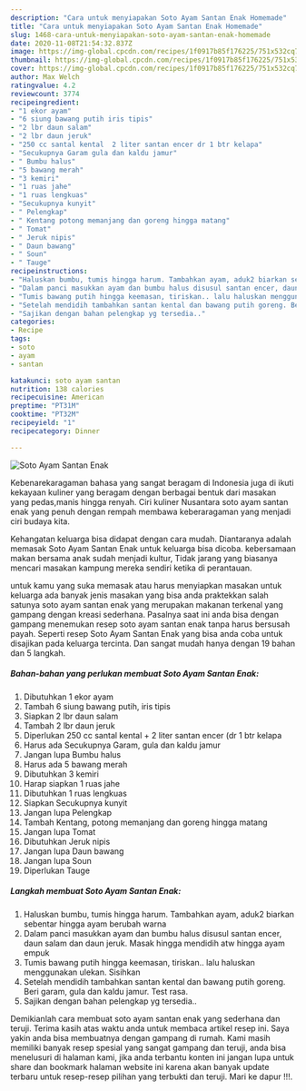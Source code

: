 ```yaml
---
description: "Cara untuk menyiapakan Soto Ayam Santan Enak Homemade"
title: "Cara untuk menyiapakan Soto Ayam Santan Enak Homemade"
slug: 1468-cara-untuk-menyiapakan-soto-ayam-santan-enak-homemade
date: 2020-11-08T21:54:32.837Z
image: https://img-global.cpcdn.com/recipes/1f0917b85f176225/751x532cq70/soto-ayam-santan-enak-foto-resep-utama.jpg
thumbnail: https://img-global.cpcdn.com/recipes/1f0917b85f176225/751x532cq70/soto-ayam-santan-enak-foto-resep-utama.jpg
cover: https://img-global.cpcdn.com/recipes/1f0917b85f176225/751x532cq70/soto-ayam-santan-enak-foto-resep-utama.jpg
author: Max Welch
ratingvalue: 4.2
reviewcount: 3774
recipeingredient:
- "1 ekor ayam"
- "6 siung bawang putih iris tipis"
- "2 lbr daun salam"
- "2 lbr daun jeruk"
- "250 cc santal kental  2 liter santan encer dr 1 btr kelapa"
- "Secukupnya Garam gula dan kaldu jamur"
- " Bumbu halus"
- "5 bawang merah"
- "3 kemiri"
- "1 ruas jahe"
- "1 ruas lengkuas"
- "Secukupnya kunyit"
- " Pelengkap"
- " Kentang potong memanjang dan goreng hingga matang"
- " Tomat"
- " Jeruk nipis"
- " Daun bawang"
- " Soun"
- " Tauge"
recipeinstructions:
- "Haluskan bumbu, tumis hingga harum. Tambahkan ayam, aduk2 biarkan sebentar hingga ayam berubah warna"
- "Dalam panci masukkan ayam dan bumbu halus disusul santan encer, daun salam dan daun jeruk. Masak hingga mendidih atw hingga ayam empuk"
- "Tumis bawang putih hingga keemasan, tiriskan.. lalu haluskan menggunakan ulekan. Sisihkan"
- "Setelah mendidih tambahkan santan kental dan bawang putih goreng. Beri garam, gula dan kaldu jamur. Test rasa."
- "Sajikan dengan bahan pelengkap yg tersedia.."
categories:
- Recipe
tags:
- soto
- ayam
- santan

katakunci: soto ayam santan 
nutrition: 138 calories
recipecuisine: American
preptime: "PT31M"
cooktime: "PT32M"
recipeyield: "1"
recipecategory: Dinner

---
```



![Soto Ayam Santan Enak](https://img-global.cpcdn.com/recipes/1f0917b85f176225/751x532cq70/soto-ayam-santan-enak-foto-resep-utama.jpg)

Kebenarekaragaman bahasa yang sangat beragam di Indonesia juga di ikuti kekayaan kuliner yang beragam dengan berbagai bentuk dari masakan yang pedas,manis hingga renyah. Ciri kuliner Nusantara soto ayam santan enak yang penuh dengan rempah membawa keberaragaman yang menjadi ciri budaya kita.


Kehangatan keluarga bisa didapat dengan cara mudah. Diantaranya adalah memasak Soto Ayam Santan Enak untuk keluarga bisa dicoba. kebersamaan makan bersama anak sudah menjadi kultur, Tidak jarang yang biasanya mencari masakan kampung mereka sendiri ketika di perantauan.



untuk kamu yang suka memasak atau harus menyiapkan masakan untuk keluarga ada banyak jenis masakan yang bisa anda praktekkan salah satunya soto ayam santan enak yang merupakan makanan terkenal yang gampang dengan kreasi sederhana. Pasalnya saat ini anda bisa dengan gampang menemukan resep soto ayam santan enak tanpa harus bersusah payah.
Seperti resep Soto Ayam Santan Enak yang bisa anda coba untuk disajikan pada keluarga tercinta. Dan sangat mudah hanya dengan 19 bahan dan 5 langkah.


<!--inarticleads1-->

##### Bahan-bahan yang perlukan membuat Soto Ayam Santan Enak:

1. Dibutuhkan 1 ekor ayam
1. Tambah 6 siung bawang putih, iris tipis
1. Siapkan 2 lbr daun salam
1. Tambah 2 lbr daun jeruk
1. Diperlukan 250 cc santal kental + 2 liter santan encer (dr 1 btr kelapa
1. Harus ada Secukupnya Garam, gula dan kaldu jamur
1. Jangan lupa  Bumbu halus
1. Harus ada 5 bawang merah
1. Dibutuhkan 3 kemiri
1. Harap siapkan 1 ruas jahe
1. Dibutuhkan 1 ruas lengkuas
1. Siapkan Secukupnya kunyit
1. Jangan lupa  Pelengkap
1. Tambah  Kentang, potong memanjang dan goreng hingga matang
1. Jangan lupa  Tomat
1. Dibutuhkan  Jeruk nipis
1. Jangan lupa  Daun bawang
1. Jangan lupa  Soun
1. Diperlukan  Tauge




<!--inarticleads2-->

##### Langkah membuat  Soto Ayam Santan Enak:

1. Haluskan bumbu, tumis hingga harum. Tambahkan ayam, aduk2 biarkan sebentar hingga ayam berubah warna
1. Dalam panci masukkan ayam dan bumbu halus disusul santan encer, daun salam dan daun jeruk. Masak hingga mendidih atw hingga ayam empuk
1. Tumis bawang putih hingga keemasan, tiriskan.. lalu haluskan menggunakan ulekan. Sisihkan
1. Setelah mendidih tambahkan santan kental dan bawang putih goreng. Beri garam, gula dan kaldu jamur. Test rasa.
1. Sajikan dengan bahan pelengkap yg tersedia..




Demikianlah cara membuat soto ayam santan enak yang sederhana dan teruji. Terima kasih atas waktu anda untuk membaca artikel resep ini. Saya yakin anda bisa membuatnya dengan gampang di rumah. Kami masih memiliki banyak resep spesial yang sangat gampang dan teruji, anda bisa menelusuri di halaman kami, jika anda terbantu konten ini jangan lupa untuk share dan bookmark halaman website ini karena akan banyak update terbaru untuk resep-resep pilihan yang terbukti dan teruji. Mari ke dapur !!!. 
